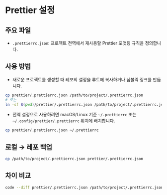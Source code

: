# Prettier 설정

## 주요 파일
- `.prettierrc.json`: 프로젝트 전역에서 재사용할 Prettier 포맷팅 규칙을 정의합니다.

## 사용 방법
- 새로운 프로젝트를 생성할 때 레포의 설정을 루트에 복사하거나 심볼릭 링크를 만듭니다.
```sh
cp prettier/.prettierrc.json /path/to/project/.prettierrc.json
# 또는
ln -sf $(pwd)/prettier/.prettierrc.json /path/to/project/.prettierrc.json
```
- 전역 설정으로 사용하려면 macOS/Linux 기준 `~/.prettierrc` 또는 `~/.config/prettier/.prettierrc` 위치에 배치합니다.
```sh
cp prettier/.prettierrc.json ~/.prettierrc
```

## 로컬 → 레포 백업
```sh
cp /path/to/project/.prettierrc.json prettier/.prettierrc.json
```

## 차이 비교
```sh
code --diff prettier/.prettierrc.json /path/to/project/.prettierrc.json
```
